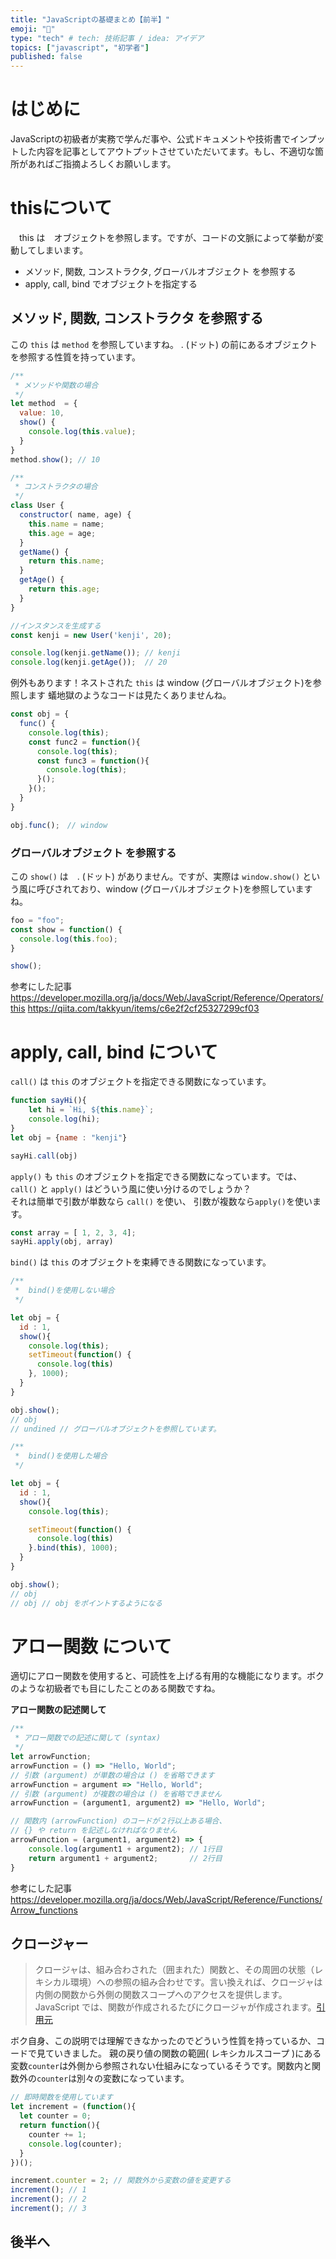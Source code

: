 ```yaml
---
title: "JavaScriptの基礎まとめ【前半】"
emoji: "🐥"
type: "tech" # tech: 技術記事 / idea: アイデア
topics: ["javascript", "初学者"]
published: false
---
```

# はじめに
JavaScriptの初級者が実務で学んだ事や、公式ドキュメントや技術書でインプットした内容を記事としてアウトプットさせていただいてます。もし、不適切な箇所があればご指摘よろしくお願いします。

# thisについて
　this は　オブジェクトを参照します。ですが、コードの文脈によって挙動が変動してしまいます。

- メソッド, 関数, コンストラクタ, グローバルオブジェクト を参照する
- apply, call, bind でオブジェクトを指定する

## メソッド, 関数, コンストラクタ を参照する
 この `this` は `method` を参照していますね。
 . (ドット) の前にあるオブジェクトを参照する性質を持っています。

```javascript:script.js
/**
 * メソッドや関数の場合
 */
let method  = {
  value: 10,
  show() {
    console.log(this.value);
  }
}
method.show(); // 10

/**
 * コンストラクタの場合
 */
class User {
  constructor( name, age) {
    this.name = name;
    this.age = age;
  }
  getName() {
    return this.name;
  }
  getAge() {
    return this.age;
  }
}

//インスタンスを生成する
const kenji = new User('kenji', 20);

console.log(kenji.getName()); // kenji
console.log(kenji.getAge());  // 20
```

例外もあります！ネストされた `this` は window (グローバルオブジェクト)を参照します
蟻地獄のようなコードは見たくありませんね。
```javascript:script.js
const obj = {
  func() {
    console.log(this);
    const func2 = function(){
      console.log(this);
      const func3 = function(){
        console.log(this);
      }();
    }();
  }
}

obj.func();　// window
```
### グローバルオブジェクト を参照する
 この `show()` は　. (ドット) がありません。ですが、実際は `window.show()` という風に呼びされており、window (グローバルオブジェクト)を参照していますね。
```javascript:script.js
foo = "foo";
const show = function() {
  console.log(this.foo);
}

show();
```

参考にした記事
https://developer.mozilla.org/ja/docs/Web/JavaScript/Reference/Operators/this
https://qiita.com/takkyun/items/c6e2f2cf25327299cf03
# apply, call, bind について
 `call()` は `this` のオブジェクトを指定できる関数になっています。
```javascript:script.js
function sayHi(){
    let hi = `Hi, ${this.name}`;
    console.log(hi);
}
let obj = {name : "kenji"}

sayHi.call(obj)
```
 `apply()` も `this` のオブジェクトを指定できる関数になっています。では、`call()` と `apply()` はどういう風に使い分けるのでしょうか？  
それは簡単で引数が単数なら `call()` を使い、 引数が複数なら`apply()`を使います。
```javascript:script.js
const array = [ 1, 2, 3, 4];
sayHi.apply(obj, array)
```
`bind()` は `this` のオブジェクトを束縛できる関数になっています。

```javascript:script.js
/**
 *  bind()を使用しない場合
 */

let obj = {
  id : 1,
  show(){
    console.log(this);
    setTimeout(function() {
      console.log(this)
    }, 1000);
  }
}

obj.show();
// obj
// undined // グローバルオブジェクトを参照しています。

/**
 *  bind()を使用した場合
 */

let obj = {
  id : 1,
  show(){
    console.log(this);

    setTimeout(function() {
      console.log(this)
    }.bind(this), 1000);
  }
}

obj.show();
// obj
// obj // obj をポイントするようになる
```

# アロー関数 について
適切にアロー関数を使用すると、可読性を上げる有用的な機能になります。ボクのような初級者でも目にしたことのある関数ですね。

**アロー関数の記述関して**
```javascript:script.js
/**
 * アロー関数での記述に関して (syntax)
 */
let arrowFunction;
arrowFunction = () => "Hello, World";
// 引数 (argument) が単数の場合は () を省略できます
arrowFunction = argument => "Hello, World";
// 引数 (argument) が複数の場合は () を省略できません
arrowFunction = (argument1, argument2) => "Hello, World";

// 関数内 (arrowFunction) のコードが２行以上ある場合、
// {} や return を記述しなければなりません
arrowFunction = (argument1, argument2) => {
    console.log(argument1 + argument2); // 1行目
    return argument1 + argument2;       // 2行目 
}
```

参考にした記事
https://developer.mozilla.org/ja/docs/Web/JavaScript/Reference/Functions/Arrow_functions
## クロージャー
> クロージャは、組み合わされた（囲まれた）関数と、その周囲の状態（レキシカル環境）への参照の組み合わせです。言い換えれば、クロージャは内側の関数から外側の関数スコープへのアクセスを提供します。JavaScript では、関数が作成されるたびにクロージャが作成されます。[引用元](https://developer.mozilla.org/ja/docs/Web/JavaScript/Closures)

ボク自身、この説明では理解できなかったのでどういう性質を持っているか、コードで見ていきました。
親の戻り値の関数の範囲( レキシカルスコープ )にある 変数`counter`は外側から参照されない仕組みになっているそうです。関数内と関数外の`counter`は別々の変数になっています。

```javascript:script.js
// 即時関数を使用しています
let increment = (function(){
  let counter = 0; 
  return function(){
    counter += 1;
    console.log(counter);
  }
})();

increment.counter = 2; // 関数外から変数の値を変更する
increment(); // 1
increment(); // 2
increment(); // 3
```

## 後半へ
